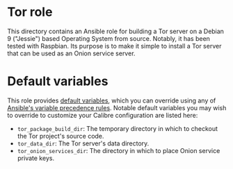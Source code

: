 # Tor role

This directory contains an Ansible role for building a Tor server on a Debian 9 ("Jessie") based Operating System from source. Notably, it has been tested with Raspbian. Its purpose is to make it simple to install a Tor server that can be used as an Onion service server.

# Default variables

This role provides [default variables](defaults/main.yml), which you can override using any of [Ansible's variable precedence rules](https://docs.ansible.com/ansible/latest/user_guide/playbooks_variables.html#variable-precedence-where-should-i-put-a-variable). Notable default variables you may wish to override to customize your Calibre configuration are listed here:

* `tor_package_build_dir`: The temporary directory in which to checkout the Tor project's source code.
* `tor_data_dir`: The Tor server's data directory.
* `tor_onion_services_dir`: The directory in which to place Onion service private keys.
